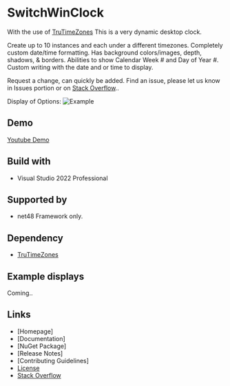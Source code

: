 # SwitchWinClock

With the use of [TruTimeZones](https://github.com/gavin1970/TruTimeZones) This is a very dynamic desktop clock.  

Create up to 10 instances and each under a different timezones.  Completely custom date/time formatting.
Has background colors/images, depth, shadows, & borders.  Abilities to show Calendar Week # and Day of Year #.  Custom writing with the date and or time to display.

Request a change, can quickly be added.  Find an issue, 
please let us know in Issues portion or on [Stack Overflow](https://stackoverflow.com/questions/tagged/TruTimeZones)..

Display of Options:
<img src="https://github.com/gavin1970/SwitchWinClock/blob/master/SwitchWinClock/imgs/2023-12-29_16-39-24.png" alt="Example"/>

## Demo
[Youtube Demo](https://youtu.be/ZKZl6tONPa8)

## Build with
- Visual Studio 2022 Professional

## Supported by
- net48 Framework only.

## Dependency
- [TruTimeZones](https://github.com/gavin1970/TruTimeZones)

## Example displays
Coming.. 

## Links

- [Homepage]<!--(http://www.chizl.com/TruTimeZones)-->
- [Documentation]<!--(http://www.chizl.com/TruTimeZones/help)-->
- [NuGet Package]<!--(https://www.nuget.org/packages/TruTimeZones)-->
- [Release Notes]<!--(https://github.com/gavin1970/TruTimeZones/releases)-->
- [Contributing Guidelines]<!--(https://github.com/gavin1970/TruTimeZones/blob/master/CONTRIBUTING.md)-->
- [License](https://github.com/gavin1970/TruTimeZones/blob/master/LICENSE.md)
- [Stack Overflow](https://stackoverflow.com/questions/tagged/TruTimeZones)
